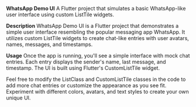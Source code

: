 **WhatsApp Demo UI**
A Flutter project that simulates a basic WhatsApp-like user interface using custom ListTile widgets.

**Description**
WhatsApp Demo UI is a Flutter project that demonstrates a simple user interface resembling the popular messaging app WhatsApp. It utilizes custom ListTile widgets to create chat-like entries with user avatars, names, messages, and timestamps.

**Usage**
Once the app is running, you'll see a simple interface with mock chat entries. Each entry displays the sender's name, last message, and timestamp. The UI is built using Flutter's CustomListTile widget.

Feel free to modify the ListClass and CustomListTile classes in the code to add more chat entries or customize the appearance as you see fit. Experiment with different colors, avatars, and text styles to create your own unique UI.
